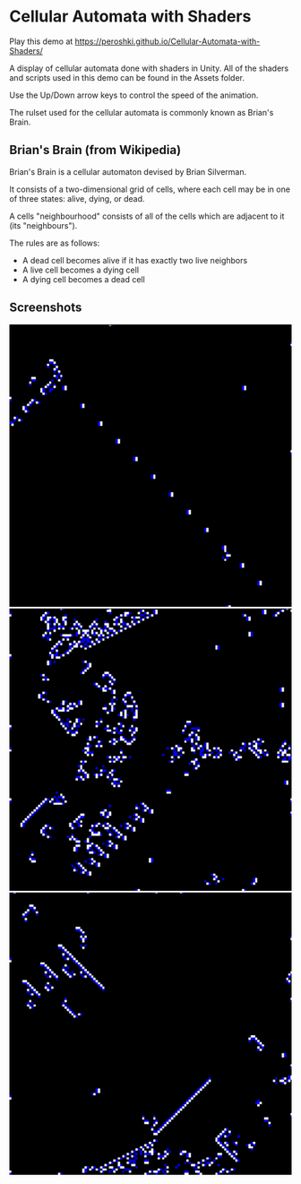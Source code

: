 # Cellular Automata with Shaders
Play this demo at https://peroshki.github.io/Cellular-Automata-with-Shaders/

A display of cellular automata done with shaders in Unity. All of the shaders and scripts used in this demo can be found in the Assets folder.

Use the Up/Down arrow keys to control the speed of the animation.

The rulset used for the cellular automata is commonly known as Brian's Brain.

## Brian's Brain (from Wikipedia)
Brian's Brain is a cellular automaton devised by Brian Silverman.

It consists of a two-dimensional grid of cells, where each cell may be in one of three states: alive, dying, or dead.

A cells "neighbourhood" consists of all of the cells which are adjacent to it (its "neighbours").

The rules are as follows:
* A dead cell becomes alive if it has exactly two live neighbors
* A live cell becomes a dying cell
* A dying cell becomes a dead cell

## Screenshots
![Screenshot 1](Screenshots/1.png)
![Screenshot 2](Screenshots/5.png)
![Screenshot 3](Screenshots/3.png)
